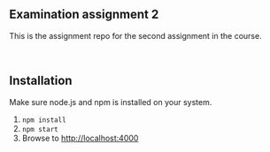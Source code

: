 ## Examination assignment 2
This is the assignment repo for the second assignment in the course. 

<img href="https://github.com/1dv525/ay222cn-examination-2/blob/master/question_img.PNG?raw=true">
<img href="https://github.com/1dv525/ay222cn-examination-2/blob/master/gameover_img.PNG?raw=true">

## Installation
Make sure node.js and npm is installed on your system.

1. `npm install`
2. `npm start`
3. Browse to [http://localhost:4000](http://localhost:4000)
